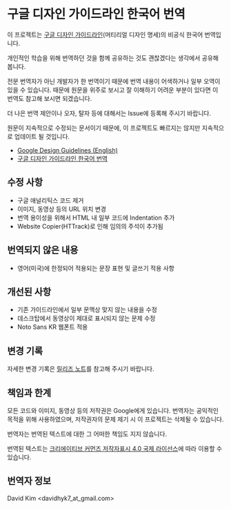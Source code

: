 # 구글 디자인 가이드라인 한국어 번역

이 프로젝트는 [구글 디자인 가이드라인](http://www.google.com/design/spec/)(머티리얼 디자인 명세)의 비공식 한국어 번역입니다.

개인적인 학습을 위해 번역하던 것을 함께 공유하는 것도 괜찮겠다는 생각에서 공유해 봅니다.

전문 번역자가 아닌 개발자가 한 번역이기 때문에 번역 내용이 어색하거나 일부 오역이 있을 수 있습니다. 때문에 원문을 위주로 보시고 잘 이해하기 어려운 부분이 있다면 이 번역도 참고해 보시면 되겠습니다.

더 나은 번역 제안이나 오자, 탈자 등에 대해서는 Issue에 등록해 주시기 바랍니다.

원문이 지속적으로 수정되는 문서이기 때문에, 이 프로젝트도 빠르지는 않지만 지속적으로 업데이트 될 것입니다.

* [Google Design Guidelines (English)](http://www.google.com/design/spec/)
* [구글 디자인 가이드라인 한국어 번역](https://davidhyk.github.io/google-design-ko)

## 수정 사항

* 구글 애널리틱스 코드 제거
* 이미지, 동영상 등의 URL 위치 변경
* 번역 용이성을 위해서 HTML 내 일부 코드에 Indentation 추가
* Website Copier(HTTrack)로 인해 임의의 주석이 추가됨

## 번역되지 않은 내용

* 영어(미국)에 한정되어 적용되는 문장 표현 및 글쓰기 적용 사항

## 개선된 사항

* 기존 가이드라인에서 일부 문맥상 맞지 않는 내용을 수정
* 데스크탑에서 동영상이 제대로 표시되지 않는 문제 수정
* Noto Sans KR 웹폰트 적용

## 변경 기록

자세한 변경 기록은 [릴리즈 노트](https://github.com/davidhyk/google-design-ko/releases)를 참고해 주시기 바랍니다.

## 책임과 한계

모든 코드와 이미지, 동영상 등의 저작권은 Google에게 있습니다. 번역자는 공익적인 목적을 위해 사용하였으며, 저작권자의 문제 제기 시 이 프로젝트는 삭제될 수 있습니다.

번역자는 번역된 텍스트에 대한 그 어떠한 책임도 지지 않습니다.

번역된 텍스트는 [크리에이티브 커먼즈 저작자표시 4.0 국제 라이선스](http://creativecommons.org/licenses/by/4.0/)에 따라 이용할 수 있습니다.

## 번역자 정보

David Kim &lt;davidhyk7_at_gmail.com&gt;

